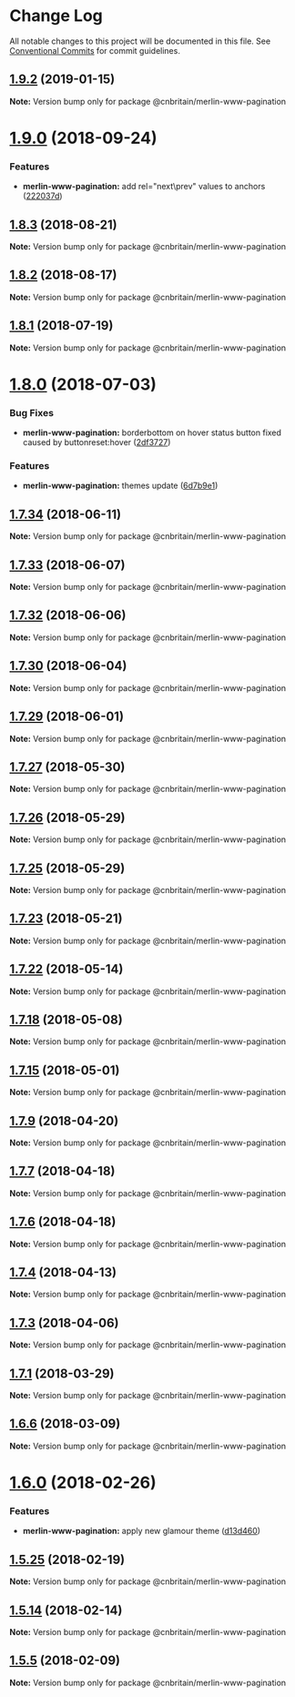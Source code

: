 # Change Log

All notable changes to this project will be documented in this file.
See [Conventional Commits](https://conventionalcommits.org) for commit guidelines.

## [1.9.2](https://github.com/cnduk/merlin-www-components/compare/@cnbritain/merlin-www-pagination@1.9.1...@cnbritain/merlin-www-pagination@1.9.2) (2019-01-15)

**Note:** Version bump only for package @cnbritain/merlin-www-pagination





<a name="1.9.0"></a>
# [1.9.0](https://github.com/cnduk/merlin-www-components/compare/@cnbritain/merlin-www-pagination@1.8.4...@cnbritain/merlin-www-pagination@1.9.0) (2018-09-24)


### Features

* **merlin-www-pagination:** add rel="next\prev" values to anchors ([222037d](https://github.com/cnduk/merlin-www-components/commit/222037d))




<a name="1.8.3"></a>
## [1.8.3](https://github.com/cnduk/merlin-www-components/compare/@cnbritain/merlin-www-pagination@1.8.2...@cnbritain/merlin-www-pagination@1.8.3) (2018-08-21)




**Note:** Version bump only for package @cnbritain/merlin-www-pagination

<a name="1.8.2"></a>
## [1.8.2](https://github.com/cnduk/merlin-www-components/compare/@cnbritain/merlin-www-pagination@1.8.1...@cnbritain/merlin-www-pagination@1.8.2) (2018-08-17)




**Note:** Version bump only for package @cnbritain/merlin-www-pagination

<a name="1.8.1"></a>
## [1.8.1](https://github.com/cnduk/merlin-www-components/compare/@cnbritain/merlin-www-pagination@1.8.0...@cnbritain/merlin-www-pagination@1.8.1) (2018-07-19)




**Note:** Version bump only for package @cnbritain/merlin-www-pagination

<a name="1.8.0"></a>
# [1.8.0](https://github.com/cnduk/merlin-www-components/compare/@cnbritain/merlin-www-pagination@1.7.35...@cnbritain/merlin-www-pagination@1.8.0) (2018-07-03)


### Bug Fixes

* **merlin-www-pagination:** borderbottom on hover status button fixed caused by buttonreset:hover ([2df3727](https://github.com/cnduk/merlin-www-components/commit/2df3727))


### Features

* **merlin-www-pagination:** themes update ([6d7b9e1](https://github.com/cnduk/merlin-www-components/commit/6d7b9e1))




<a name="1.7.34"></a>
## [1.7.34](https://github.com/cnduk/merlin-www-components/compare/@cnbritain/merlin-www-pagination@1.7.33...@cnbritain/merlin-www-pagination@1.7.34) (2018-06-11)




**Note:** Version bump only for package @cnbritain/merlin-www-pagination

<a name="1.7.33"></a>
## [1.7.33](https://github.com/cnduk/merlin-www-components/compare/@cnbritain/merlin-www-pagination@1.7.32...@cnbritain/merlin-www-pagination@1.7.33) (2018-06-07)




**Note:** Version bump only for package @cnbritain/merlin-www-pagination

<a name="1.7.32"></a>
## [1.7.32](https://github.com/cnduk/merlin-www-components/compare/@cnbritain/merlin-www-pagination@1.7.31...@cnbritain/merlin-www-pagination@1.7.32) (2018-06-06)




**Note:** Version bump only for package @cnbritain/merlin-www-pagination

<a name="1.7.30"></a>
## [1.7.30](https://github.com/cnduk/merlin-www-components/compare/@cnbritain/merlin-www-pagination@1.7.29...@cnbritain/merlin-www-pagination@1.7.30) (2018-06-04)




**Note:** Version bump only for package @cnbritain/merlin-www-pagination

<a name="1.7.29"></a>
## [1.7.29](https://github.com/cnduk/merlin-www-components/compare/@cnbritain/merlin-www-pagination@1.7.28...@cnbritain/merlin-www-pagination@1.7.29) (2018-06-01)




**Note:** Version bump only for package @cnbritain/merlin-www-pagination

<a name="1.7.27"></a>
## [1.7.27](https://github.com/cnduk/merlin-www-components/compare/@cnbritain/merlin-www-pagination@1.7.26...@cnbritain/merlin-www-pagination@1.7.27) (2018-05-30)




**Note:** Version bump only for package @cnbritain/merlin-www-pagination

<a name="1.7.26"></a>
## [1.7.26](https://github.com/cnduk/merlin-www-components/compare/@cnbritain/merlin-www-pagination@1.7.25...@cnbritain/merlin-www-pagination@1.7.26) (2018-05-29)




**Note:** Version bump only for package @cnbritain/merlin-www-pagination

<a name="1.7.25"></a>
## [1.7.25](https://github.com/cnduk/merlin-www-components/compare/@cnbritain/merlin-www-pagination@1.7.24...@cnbritain/merlin-www-pagination@1.7.25) (2018-05-29)




**Note:** Version bump only for package @cnbritain/merlin-www-pagination

<a name="1.7.23"></a>
## [1.7.23](https://github.com/cnduk/merlin-www-components/compare/@cnbritain/merlin-www-pagination@1.7.22...@cnbritain/merlin-www-pagination@1.7.23) (2018-05-21)




**Note:** Version bump only for package @cnbritain/merlin-www-pagination

<a name="1.7.22"></a>
## [1.7.22](https://github.com/cnduk/merlin-www-components/compare/@cnbritain/merlin-www-pagination@1.7.21...@cnbritain/merlin-www-pagination@1.7.22) (2018-05-14)




**Note:** Version bump only for package @cnbritain/merlin-www-pagination

<a name="1.7.18"></a>
## [1.7.18](https://github.com/cnduk/merlin-www-components/compare/@cnbritain/merlin-www-pagination@1.7.17...@cnbritain/merlin-www-pagination@1.7.18) (2018-05-08)




**Note:** Version bump only for package @cnbritain/merlin-www-pagination

<a name="1.7.15"></a>
## [1.7.15](https://github.com/cnduk/merlin-www-components/compare/@cnbritain/merlin-www-pagination@1.7.14...@cnbritain/merlin-www-pagination@1.7.15) (2018-05-01)




**Note:** Version bump only for package @cnbritain/merlin-www-pagination

<a name="1.7.9"></a>
## [1.7.9](https://github.com/cnduk/merlin-www-components/compare/@cnbritain/merlin-www-pagination@1.7.8...@cnbritain/merlin-www-pagination@1.7.9) (2018-04-20)




**Note:** Version bump only for package @cnbritain/merlin-www-pagination

<a name="1.7.7"></a>
## [1.7.7](https://github.com/cnduk/merlin-www-components/compare/@cnbritain/merlin-www-pagination@1.7.6...@cnbritain/merlin-www-pagination@1.7.7) (2018-04-18)




**Note:** Version bump only for package @cnbritain/merlin-www-pagination

<a name="1.7.6"></a>
## [1.7.6](https://github.com/cnduk/merlin-www-components/compare/@cnbritain/merlin-www-pagination@1.7.5...@cnbritain/merlin-www-pagination@1.7.6) (2018-04-18)




**Note:** Version bump only for package @cnbritain/merlin-www-pagination

<a name="1.7.4"></a>
## [1.7.4](https://github.com/cnduk/merlin-www-components/compare/@cnbritain/merlin-www-pagination@1.7.3...@cnbritain/merlin-www-pagination@1.7.4) (2018-04-13)




**Note:** Version bump only for package @cnbritain/merlin-www-pagination

<a name="1.7.3"></a>
## [1.7.3](https://github.com/cnduk/merlin-www-components/compare/@cnbritain/merlin-www-pagination@1.7.2...@cnbritain/merlin-www-pagination@1.7.3) (2018-04-06)




**Note:** Version bump only for package @cnbritain/merlin-www-pagination

<a name="1.7.1"></a>
## [1.7.1](https://github.com/cnduk/merlin-www-components/compare/@cnbritain/merlin-www-pagination@1.7.0...@cnbritain/merlin-www-pagination@1.7.1) (2018-03-29)




**Note:** Version bump only for package @cnbritain/merlin-www-pagination

<a name="1.6.6"></a>
## [1.6.6](https://github.com/cnduk/merlin-www-components/compare/@cnbritain/merlin-www-pagination@1.6.5...@cnbritain/merlin-www-pagination@1.6.6) (2018-03-09)




**Note:** Version bump only for package @cnbritain/merlin-www-pagination

<a name="1.6.0"></a>
# [1.6.0](https://github.com/cnduk/merlin-www-components/compare/@cnbritain/merlin-www-pagination@1.5.31...@cnbritain/merlin-www-pagination@1.6.0) (2018-02-26)


### Features

* **merlin-www-pagination:** apply new glamour theme ([d13d460](https://github.com/cnduk/merlin-www-components/commit/d13d460))




<a name="1.5.25"></a>
## [1.5.25](https://github.com/cnduk/merlin-www-components/compare/@cnbritain/merlin-www-pagination@1.5.24...@cnbritain/merlin-www-pagination@1.5.25) (2018-02-19)




**Note:** Version bump only for package @cnbritain/merlin-www-pagination

<a name="1.5.14"></a>
## [1.5.14](https://github.com/cnduk/merlin-www-components/compare/@cnbritain/merlin-www-pagination@1.5.13...@cnbritain/merlin-www-pagination@1.5.14) (2018-02-14)




**Note:** Version bump only for package @cnbritain/merlin-www-pagination

<a name="1.5.5"></a>
## [1.5.5](https://github.com/cnduk/merlin-www-components/compare/@cnbritain/merlin-www-pagination@1.5.4...@cnbritain/merlin-www-pagination@1.5.5) (2018-02-09)




**Note:** Version bump only for package @cnbritain/merlin-www-pagination
